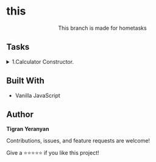 # this

<p align="center">This branch is made for hometasks</p>

## Tasks

<details>
    <summary> 1.Calculator Constructor.</summary>
    <br>

➡️ [Solution](./calculator.js)

</details>



## Built With

- Vanilla JavaScript

## Author

**Tigran Yeranyan**

Contributions, issues, and feature requests are welcome!

Give a ⭐️⭐️⭐️⭐️⭐️ if you like this project!
